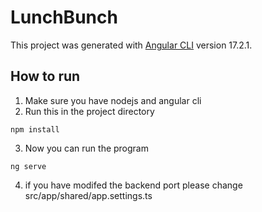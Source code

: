# LunchBunch

This project was generated with [Angular CLI](https://github.com/angular/angular-cli) version 17.2.1.

## How to run
1. Make sure you have nodejs and angular cli
2. Run this in the project directory
```
npm install
```
3. Now you can run the program
```
ng serve
```
4. if you have modifed the backend port please change src/app/shared/app.settings.ts
